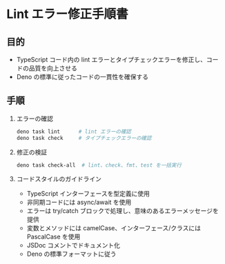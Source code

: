 # Lint エラー修正手順書

## 目的

- TypeScript コード内の lint
  エラーとタイプチェックエラーを修正し、コードの品質を向上させる
- Deno の標準に従ったコードの一貫性を確保する

## 手順

1. エラーの確認
   ```bash
   deno task lint      # lint エラーの確認
   deno task check     # タイプチェックエラーの確認
   ```

2. 修正の検証
   ```bash
   deno task check-all  # lint、check、fmt、test を一括実行
   ```

3. コードスタイルのガイドライン
   - TypeScript インターフェースを型定義に使用
   - 非同期コードには async/await を使用
   - エラーは try/catch ブロックで処理し、意味のあるエラーメッセージを提供
   - 変数とメソッドには camelCase、インターフェース/クラスには PascalCase を使用
   - JSDoc コメントでドキュメント化
   - Deno の標準フォーマットに従う
